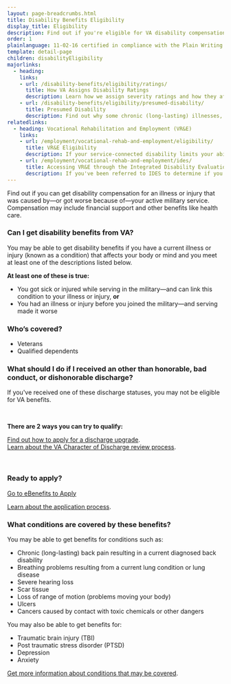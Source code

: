 ```yaml
---
layout: page-breadcrumbs.html
title: Disability Benefits Eligibility
display_title: Eligibility
description: Find out if you're eligible for VA disability compensation or other benefits for a condition related to your military service. 
order: 1
plainlanguage: 11-02-16 certified in compliance with the Plain Writing Act
template: detail-page
children: disabilityEligibility
majorlinks:
  - heading:
    links:
    - url: /disability-benefits/eligibility/ratings/
      title: How VA Assigns Disability Ratings
      description: Learn how we assign severity ratings and how they affect your disability payments.
    - url: /disability-benefits/eligibility/presumed-disability/
      title: Presumed Disability
      description: Find out why some chronic (long-lasting) illnesses, or illnesses caused by contact with toxic chemicals or other hazardous materials, may qualify you for disability benefits.
relatedlinks:
  - heading: Vocational Rehabilitation and Employment (VR&E)
    links:
    - url: /employment/vocational-rehab-and-employment/eligibility/
      title: VR&E Eligibility
      description: If your service-connected disability limits your ability to work or prevents you from working, find out if you can get VR&E benefits and services—like help exploring employment options and getting more training if required. 
    - url: /employment/vocational-rehab-and-employment/ides/
      title: Accessing VR&E through the Integrated Disability Evaluation System (IDES)
      description: If you've been referred to IDES to determine if you're medically unfit for duty due to a service-connected disability, find out how to access VR&E services as quickly as possible.
---
```

<div itemscope itemtype="http://schema.org/FAQPage">
<div itemprop="description"  class="va-introtext">

Find out if you can get disability compensation for an illness or injury that was caused by—or got worse because of—your active military service. Compensation may include financial support and other benefits like health care.

</div>

<div class="feature" markdown="1">

<div itemscope itemtype="http://schema.org/Question">
<h3 itemprop="name">Can I get disability benefits from VA?</h3>
<div itemprop="acceptedAnswer" itemscope itemtype="http://schema.org/Answer">
<div itemprop="text">

You may be able to get disability benefits if you have a current illness or injury (known as a condition) that affects your body or mind and you meet at least one of the descriptions listed below.

**At least one of these is true:**
- You got sick or injured while serving in the military—and can link this condition to your illness or injury, **or**
- You had an illness or injury before you joined the military—and serving made it worse

</div>
</div>
</div>

<div itemscope itemtype="http://schema.org/Question">

<h3 itemprop="name">Who’s covered?</h3>
<div itemprop="acceptedAnswer" itemscope itemtype="http://schema.org/Answer">
<div itemprop="text">

- Veterans
- Qualified dependents

</div>
</div>
</div>

<div itemscope itemtype="http://schema.org/Question">
  
<h3 itemprop="name">What should I do if I received an other than honorable, bad conduct, or dishonorable discharge?</h3>
<div itemprop="acceptedAnswer" itemscope itemtype="http://schema.org/Answer">
<div itemprop="text">

If you've received one of these discharge statuses, you may not be eligible for VA benefits. 

<br>

**There are 2 ways you can try to qualify:**

[Find out how to apply for a discharge upgrade](/discharge-upgrade-instructions/).<br/>
[Learn about the VA Character of Discharge review process](/discharge-upgrade-instructions/#other-options).

</div>
</div>
</div>
</div>

<div markdown="0"><br></div>

<div itemscope itemtype="http://schema.org/Question">

<h3 itemprop="name">Ready to apply?</h3>
<div itemprop="acceptedAnswer" itemscope itemtype="http://schema.org/Answer">
<div itemprop="text">

<a class="usa-button-primary va-button-primary" href="https://www.ebenefits.va.gov/ebenefits/about/feature?feature=disability-compensation">Go to eBenefits to Apply</a>

[Learn about the application process](/disability-benefits/apply/).

</div>
</div>
</div>

<div itemscope itemtype="http://schema.org/Question">

<h3 itemprop="name">What conditions are covered by these benefits?</h3>
<div itemprop="acceptedAnswer" itemscope itemtype="http://schema.org/Answer">
<div itemprop="text">

You may be able to get benefits for conditions such as:

- Chronic (long-lasting) back pain resulting in a current diagnosed back disability
- Breathing problems resulting from a current lung condition or lung disease
- Severe hearing loss
- Scar tissue
- Loss of range of motion (problems moving your body)
- Ulcers
- Cancers caused by contact with toxic chemicals or other dangers

You may also be able to get benefits for:
- Traumatic brain injury (TBI)
- Post traumatic stress disorder (PTSD)
- Depression
- Anxiety

[Get more information about conditions that may be covered](https://www.benefits.va.gov/compensation/dbq_ListBySymptom.asp).

</div>
</div>
</div>
<div markdown="0"><br></div>
</div>
